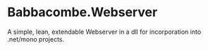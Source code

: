 Babbacombe.Webserver
====================

A simple, lean, extendable Webserver in a dll for incorporation into .net/mono projects.
